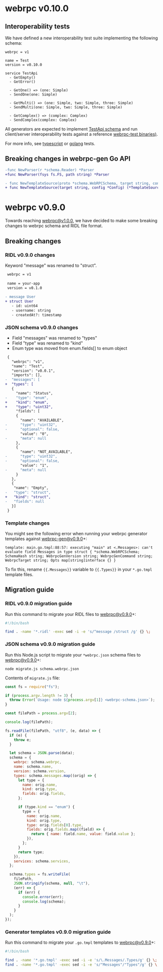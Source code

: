 # webrpc v0.10.0

## Interoperability tests

We have defined a new interoperability test suite implementing the following schema:

```
webrpc = v1

name = Test
version = v0.10.0

service TestApi
  - GetEmpty()
  - GetError()
  
  - GetOne() => (one: Simple)
  - SendOne(one: Simple)

  - GetMulti() => (one: Simple, two: Simple, three: Simple)
  - SendMulti(one: Simple, two: Simple, three: Simple)
  
  - GetComplex() => (complex: Complex)
  - SendComplex(complex: Complex)
```

All generators are expected to implement [TestApi schema](./tests/schema/test.ridl) and run client/server interoperability tests against a reference [webrpc-test binaries)](https://github.com/webrpc/webrpc/releases).

For more info, see [typescript](https://github.com/webrpc/gen-typescript/tree/master/tests) or [golang](https://github.com/webrpc/gen-golang/tree/master/tests) tests.

## Breaking changes in webrpc-gen Go API

```diff
-func NewParser(r *schema.Reader) *Parser
+func NewParser(fsys fs.FS, path string) *Parser
```

```diff
- func NewTemplateSource(proto *schema.WebRPCSchema, target string, config *Config) (*TemplateSource, error)
+ func NewTemplateSource(target string, config *Config) (*TemplateSource, error)
```

# webrpc v0.9.0

Towards reaching webrpc@v1.0.0, we have decided to make some breaking changes to webrpc schema and RIDL file format.

## Breaking changes

### RIDL v0.9.0 changes

Keyword "message" was renamed to "struct".

```diff
 webrpc = v1
 
 name = your-app
 version = v0.1.0
 
- message User
+ struct User
   - id: uint64
   - username: string
   - createdAt?: timestamp
```

### JSON schema v0.9.0 changes

- Field "messages" was renamed to "types"
- Field "type" was renamed to "kind"
- Enum type was moved from enum.fields[] to enum object

```diff
 {
   "webrpc": "v1",
   "name": "Test",
   "version": "v0.0.1",
   "imports": [],
-  "messages": [
+  "types": [
   {
     "name": "Status",
-    "type": "enum",
+    "kind": "enum",
+    "type": "uint32",
     "fields": [
     {
       "name": "AVAILABLE",
-      "type": "uint32",
-      "optional": false,
       "value": "0",
-      "meta": null
     },
     {
       "name": "NOT_AVAILABLE",
-      "type": "uint32",
-      "optional": false,
       "value": "1",
-      "meta": null
     }
   },
   {
    "name": "Empty",
-   "type": "struct",
+   "kind": "struct",
-   "fields": null
   }]
 }
```

### Template changes

You might see the following error when running your webrpc generator templates against webrpc-gen@v0.9.0+:

```
template: main.go.tmpl:88:57: executing "main" at <.Messages>: can't evaluate field Messages in type struct { *schema.WebRPCSchema; SchemaHash string; WebrpcGenVersion string; WebrpcGenCommand string; WebrpcTarget string; Opts map[string]interface {} }
```

To fix this, rename `{{.Messages}}` variable to `{{.Types}}` in your `*.go.tmpl` template files.

## Migration guide

### RIDL v0.9.0 migration guide

Run this command to migrate your RIDL files to webrpc@v0.9.0+:

```bash
#!/bin/bash

find . -name '*.ridl' -exec sed -i -e 's/^message /struct /g' {} \;
```

### JSON schema v0.9.0 migration guide

Run this Node.js script to migrate your `*webrpc.json` schema files to webrpc@v0.9.0+:

`node migrate.js schema.webrpc.json`

Contents of `migrate.js` file:
```javascript
const fs = require("fs");

if (process.argv.length != 3) {
  throw Error(`Usage: node ${process.argv[1]} <webrpc-schema.json>`);
}

const filePath = process.argv[2];

console.log(filePath);

fs.readFile(filePath, "utf8", (e, data) => {
  if (e) {
    throw e;
  }

  let schema = JSON.parse(data);
  schema = {
    webrpc: schema.webrpc,
    name: schema.name,
    version: schema.version,
    types: schema.messages.map((orig) => {
      let type = {
        name: orig.name,
        kind: orig.type,
        fields: orig.fields,
      };

      if (type.kind == "enum") {
        type = {
          name: orig.name,
          kind: orig.type,
          type: orig.fields[0].type,
          fields: orig.fields.map((field) => {
            return { name: field.name, value: field.value };
          }),
        };
      }
      return type;
    }),
    services: schema.services,
  };

  schema.types = fs.writeFile(
    filePath,
    JSON.stringify(schema, null, "\t"),
    (err) => {
      if (err) {
        console.error(err);
        console.log(schema);
      }
    }
  );
});
```

### Generator templates v0.9.0 migration guide

Run this command to migrate your `.go.tmpl` templates to webrpc@v0.9.0+:

```bash
#!/bin/bash

find . -name '*.go.tmpl' -exec sed -i -e 's/\.Messages/.Types/g' {} \;
find . -name '*.go.tmpl' -exec sed -i -e 's/"Messages"/"Types"/g' {} \;
```

